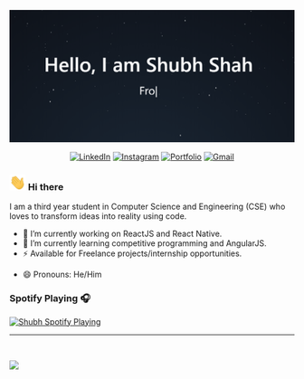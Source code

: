 ![Intro](https://raw.githubusercontent.com/shahshubh/shahshubh/master/assets/intro.gif)


<p align="center">
	<!-- <a href="https://github.com/shahshubh"><img src="https://img.shields.io/github/followers/shahshubh?label=GitHub&style=social" alt="GitHub"></a> -->
	<!-- <a href="https://www.linkedin.com/in/shubh-shah-2326081a3/"><img src="https://img.shields.io/badge/LinkedIn--_.svg?style=social&logo=linkedin" alt="LinkedIn"></a> -->
	<a href="https://www.linkedin.com/in/shubh-shah-2326081a3/"><img src="https://img.shields.io/badge/linkedin-%230077B5.svg?&style=for-the-badge&logo=linkedin&logoColor=white" alt="LinkedIn"></a>
	<!-- <a href="https://www.instagram.com/shah_shubh_/"><img src="https://img.shields.io/badge/-Instagram-dd2a7b?
	logo=instagram&logoColor=white&link=https://www.instagram.com/shah_shubh_/" alt="Instagram" /></a> -->
	<a href="https://www.instagram.com/shah_shubh_/"><img src="https://img.shields.io/badge/instagram-%23E4405F.svg?&style=for-the-badge&logo=instagram&logoColor=white" alt="Instagram" /></a>
	<a href="https://shahshubh.github.io/"><img src="https://img.shields.io/badge/-Portfolio%20Website-%233781da?&style=for-the-badge" alt="Portfolio" /></a>
    <!-- <a href="mailto:shahshubh1010@gmail.com"><img src="https://img.shields.io/badge/-shahshubh1010@gmail.com-c14438?
	style=flat-square&logo=Gmail&logoColor=white&link=mailto:shahshubh1010@gmail.com" alt="Gmail" /></a> -->
	<a href="mailto:shahshubh1010@gmail.com"><img src="https://img.shields.io/badge/-shahshubh1010@gmail.com-c14438?style=for-the-badge&logo=Gmail&logoColor=white" alt="Gmail" /></a>
	
</p>
<!-- 
<p align="center">
	JavaScript · ReactJS · NodeJS · Express · MongoDB · React Native
</p> -->






### <img src="https://raw.githubusercontent.com/shahshubh/shahshubh/master/assets/Hi.gif" width="29px"> Hi there 
I am a third year student in Computer Science and Engineering (CSE) who loves to transform ideas into reality using code.


- 🔭 I’m currently working on ReactJS and React Native.
- 🌱 I’m currently learning competitive programming and AngularJS.
- ⚡ Available for Freelance projects/internship opportunities.
<!-- - 👯 We can connect on <a href="https://www.chess.com/member/shahshubh1">Chess.com</a>♟ to play some games. -->
- 😄 Pronouns: He/Him 


### Spotify Playing 🎧
[<img src="https://novatorem-chi.vercel.app/api/spotify-playing" alt="Shubh Spotify Playing" width="350" />](https://open.spotify.com/user/1avm481k8o6k84i73988n34b7?si=iuYsBSQURlSjXBgtfFXyEQ)

---

<br />

<!-- <details>
  <summary>Github Stats</summary>
  <img src="https://github-readme-stats.vercel.app/api?username=shahshubh&hide=prs&show_icons=true&title_color=3380C4&icon_color=3380C4&text_color=edf2f7&bg_color=151515"></img>
</details> -->

<img src="https://github-readme-stats.vercel.app/api?username=shahshubh&hide=prs&show_icons=true&title_color=3380C4&icon_color=3380C4&text_color=edf2f7&bg_color=151515"></img>

<!-- <p align="center">
	<img src="https://github-readme-stats.vercel.app/api?username=shahshubh&hide=prs&show_icons=true&title_color=3380C4&icon_color=3380C4&text_color=edf2f7&bg_color=151515"></img>
</p> -->



<!-- ### 📫 Reach me at
<p>
	<a href="https://github.com/shahshubh"><img src="https://img.shields.io/github/followers/shahshubh?label=GitHub&style=social" alt="GitHub"></a>
	<a href="https://www.linkedin.com/in/shubh-shah-2326081a3/"><img src="https://img.shields.io/badge/LinkedIn--_.svg?style=social&logo=linkedin" alt="LinkedIn"></a>
	<a href="https://www.instagram.com/shah_shubh_/"><img src="https://img.shields.io/badge/-Instagram-dd2a7b?style=flat-square&logo=instagram&logoColor=white&link=https://www.instagram.com/yunho.m88/" alt="Instagram" /></a>
	<a href="https://shahshubh.github.io/"><img src="https://img.shields.io/badge/-Portfolio%20Website-%233781da" alt="Portfolio" /></a>
    <a href="mailto:shahshubh1010@gmail.com"><img src="https://img.shields.io/badge/-shahshubh1010@gmail.com-c14438?style=flat-square&logo=Gmail&logoColor=white&link=mailto:shahshubh1010@gmail.com" alt="Gmail" /></a>
    
</p> -->



<!-- <p align="center">
	<img src="https://github-readme-stats.vercel.app/api?username=shahshubh&show_icons=true&title_color=3380C4&icon_color=3380C4&text_color=edf2f7&bg_color=151515"></img>
</p> -->


<!--
**shahshubh/shahshubh** is a ✨ _special_ ✨ repository because its `README.md` (this file) appears on your GitHub profile.

Here are some ideas to get you started:

- 🔭 I’m currently working on ...
- 🌱 I’m currently learning ...
- 👯 I’m looking to collaborate on ...
- 🤔 I’m looking for help with ...
- 💬 Ask me about ...
- 📫 How to reach me: ...
- 😄 Pronouns: ...
- ⚡ Fun fact: ...
-->
